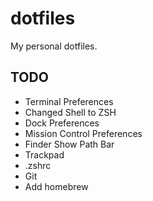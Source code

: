 # dotfiles
My personal dotfiles.

## TODO
- Terminal Preferences
- Changed Shell to ZSH
- Dock Preferences
- Mission Control Preferences
- Finder Show Path Bar
- Trackpad
- .zshrc
- Git
- Add homebrew
